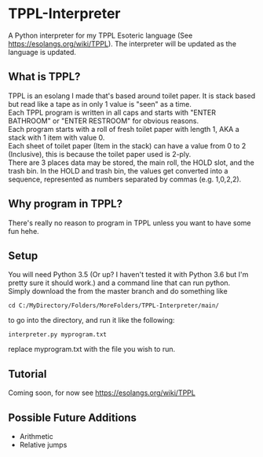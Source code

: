 # TPPL-Interpreter
A Python interpreter for my TPPL Esoteric language (See https://esolangs.org/wiki/TPPL). The interpreter will be updated as the language is updated.
## What is TPPL?
TPPL is an esolang I made that's based around toilet paper. It is stack based but read like a tape as in only 1 value is "seen" as a time.<br>
Each TPPL program is written in all caps and starts with "ENTER BATHROOM" or "ENTER RESTROOM" for obvious reasons.<br>
Each program starts with a roll of fresh toilet paper with length 1, AKA a stack with 1 item with value 0.<br> 
Each sheet of toilet paper (Item in the stack) can have a value from 0 to 2 (Inclusive), this is because the toilet paper used is 2-ply.<br>
There are 3 places data may be stored, the main roll, the HOLD slot, and the trash bin. In the HOLD and trash bin, the values get converted into a sequence, represented as numbers separated by commas (e.g. 1,0,2,2).<br>
## Why program in TPPL?
There's really no reason to program in TPPL unless you want to have some fun hehe.
## Setup
You will need Python 3.5 (Or up? I haven't tested it with Python 3.6 but I'm pretty sure it should work.) and a command line that can run python.<br>
Simply download the from the master branch and do something like
```
cd C:/MyDirectory/Folders/MoreFolders/TPPL-Interpreter/main/
```
to go into the directory, and run it like the following:
```
interpreter.py myprogram.txt
```
replace myprogram.txt with the file you wish to run.
## Tutorial
Coming soon, for now see https://esolangs.org/wiki/TPPL
## Possible Future Additions
* Arithmetic
* Relative jumps
